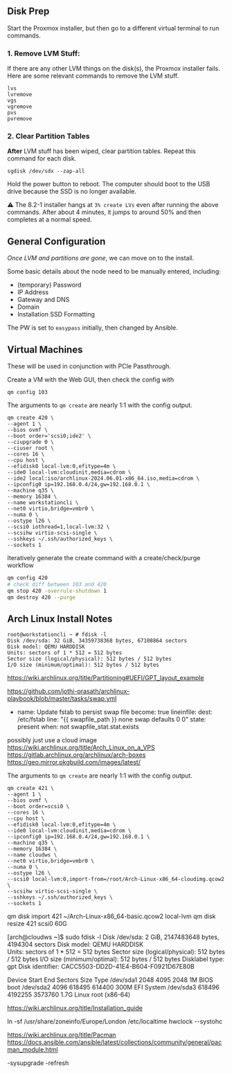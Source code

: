 ## Disk Prep
Start the Proxmox installer, but then go to a different virtual terminal to run commands.

### 1. Remove LVM Stuff:
If there are any other LVM things on the disk(s), the Proxmox installer fails. Here are some relevant commands to remove the LVM stuff.
```
lvs
lvremove
vgs
vgremove
pvs
pvremove
```
### 2. Clear Partition Tables
**After** LVM stuff has been wiped, clear partition tables. Repeat this command for each disk.
```
sgdisk /dev/sdx --zap-all
```
Hold the power button to reboot. The computer should boot to the USB drive because the SSD is no longer available.

⚠️ The 8.2-1 installer hangs at `3% create LVs` even after running the above commands. After about 4 minutes, it jumps to around 50% and then completes at a normal speed.

## General Configuration
*Once LVM and partitions are gone*, we can move on to the install.

Some basic details about the node need to be manually entered, including:
- (temporary) Password
- IP Address
- Gateway and DNS
- Domain
- Installation SSD Formatting

The PW is set to `easypass` initially, then changed by Ansible.



## Virtual Machines
These will be used in conjunction with PCIe Passthrough.

Create a VM with the Web GUI, then check the config with
```
qm config 103
```

The arguments to `qm create` are nearly 1:1 with the config output.
```
qm create 420 \
--agent 1 \
--bios ovmf \
--boot order='scsi0;ide2' \
--ciupgrade 0 \
--ciuser root \
--cores 16 \
--cpu host \
--efidisk0 local-lvm:0,efitype=4m \
--ide0 local-lvm:cloudinit,media=cdrom \
--ide2 local:iso/archlinux-2024.06.01-x86_64.iso,media=cdrom \
--ipconfig0 ip=192.168.0.4/24,gw=192.168.0.1 \
--machine q35 \
--memory 16384 \
--name workstationcli \
--net0 virtio,bridge=vmbr0 \
--numa 0 \
--ostype l26 \
--scsi0 iothread=1,local-lvm:32 \
--scsihw virtio-scsi-single \
--sshkeys ~/.ssh/authorized_keys \
--sockets 1
```

Iteratively generate the create command with a create/check/purge workflow
```sh
qm config 420
# check diff between 103 and 420
qm stop 420 -overrule-shutdown 1
qm destroy 420 --purge
```

## Arch Linux Install Notes
```
root@workstationcli ~ # fdisk -l
Disk /dev/sda: 32 GiB, 34359738368 bytes, 67108864 sectors
Disk model: QEMU HARDDISK   
Units: sectors of 1 * 512 = 512 bytes
Sector size (logical/physical): 512 bytes / 512 bytes
I/O size (minimum/optimal): 512 bytes / 512 bytes
```

https://wiki.archlinux.org/title/Partitioning#UEFI/GPT_layout_example


https://github.com/jothi-prasath/archlinux-playbook/blob/master/tasks/swap.yml
- name: Update fstab to persist swap file
  become: true
  lineinfile:
    dest: /etc/fstab
    line: "{{ swapfile_path }} none swap defaults 0 0"
    state: present
  when: not swapfile_stat.stat.exists



possibly just use a cloud image
https://wiki.archlinux.org/title/Arch_Linux_on_a_VPS
https://gitlab.archlinux.org/archlinux/arch-boxes
https://geo.mirror.pkgbuild.com/images/latest/



The arguments to `qm create` are nearly 1:1 with the config output.
```
qm create 421 \
--agent 1 \
--bios ovmf \
--boot order=scsi0 \
--cores 16 \
--cpu host \
--efidisk0 local-lvm:0,efitype=4m \
--ide0 local-lvm:cloudinit,media=cdrom \
--ipconfig0 ip=192.168.0.4/24,gw=192.168.0.1 \
--machine q35 \
--memory 16384 \
--name cloudws \
--net0 virtio,bridge=vmbr0 \
--numa 0 \
--ostype l26 \
--scsi0 local-lvm:0,import-from=/root/Arch-Linux-x86_64-cloudimg.qcow2 \
--scsihw virtio-scsi-single \
--sshkeys ~/.ssh/authorized_keys \
--sockets 1
```

qm disk import 421 ~/Arch-Linux-x86_64-basic.qcow2 local-lvm
qm disk resize 421 scsi0 60G


[arch@cloudws ~]$ sudo fdisk -l
Disk /dev/sda: 2 GiB, 2147483648 bytes, 4194304 sectors
Disk model: QEMU HARDDISK   
Units: sectors of 1 * 512 = 512 bytes
Sector size (logical/physical): 512 bytes / 512 bytes
I/O size (minimum/optimal): 512 bytes / 512 bytes
Disklabel type: gpt
Disk identifier: CACC5503-DD2D-41E4-B604-F0921D67E80B

Device      Start     End Sectors  Size Type
/dev/sda1    2048    4095    2048    1M BIOS boot
/dev/sda2    4096  618495  614400  300M EFI System
/dev/sda3  618496 4192255 3573760  1.7G Linux root (x86-64)


https://wiki.archlinux.org/title/Installation_guide



ln -sf /usr/share/zoneinfo/Europe/London /etc/localtime
hwclock --systohc



https://wiki.archlinux.org/title/Pacman
https://docs.ansible.com/ansible/latest/collections/community/general/pacman_module.html

-sysupgrade
-refresh



